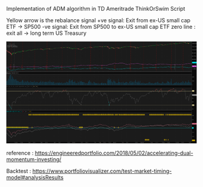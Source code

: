 Implementation of ADM algorithm in TD Ameritrade ThinkOrSwim Script 

Yellow arrow is the rebalance signal
+ve signal: Exit from ex-US small cap ETF -> SP500
-ve signal: Exit from SP500 to ex-US small cap ETF
zero line : exit all -> long term US Treasury 


![TD simulation](https://github.com/rching/adm/blob/master/adm-td.png)


reference : https://engineeredportfolio.com/2018/05/02/accelerating-dual-momentum-investing/

Backtest : https://www.portfoliovisualizer.com/test-market-timing-model#analysisResults
